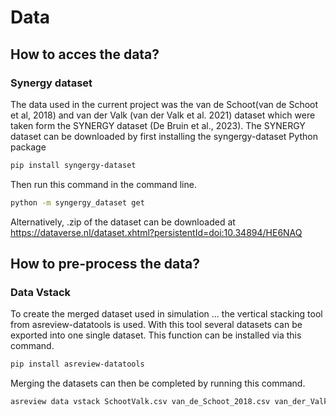 # Data

## How to acces the data?

### Synergy dataset

The data used in the current project was the van de Schoot(van de Schoot et al, 2018) and van der Valk (van der Valk et al. 2021) dataset which were taken form the SYNERGY dataset (De Bruin et al., 2023). The SYNERGY dataset can be downloaded by first installing the syngergy-dataset Python package 

```bash
pip install syngergy-dataset
```
Then run this command in the command line. 
```bash
python -m syngergy_dataset get
```
Alternatively, .zip of the dataset can be downloaded at https://dataverse.nl/dataset.xhtml?persistentId=doi:10.34894/HE6NAQ

## How to pre-process the data?

### Data Vstack

To create the merged dataset used in simulation ... the vertical stacking tool from asreview-datatools is used. With this tool several datasets can be exported into one single dataset. This function can be installed via this command.
```bash
pip install asreview-datatools
```
Merging the datasets can then be completed by running this command. 
```bash
asreview data vstack SchootValk.csv van_de_Schoot_2018.csv van_der_Valk_2021.csv
```



